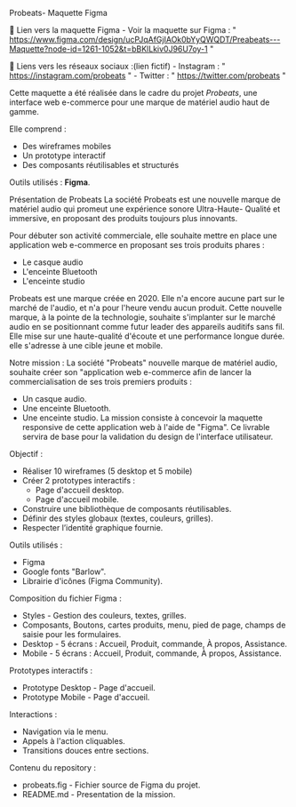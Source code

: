 Probeats- Maquette Figma

🔗 Lien vers la maquette Figma
    -  Voir la maquette sur Figma : " https://www.figma.com/design/ucPJqAfGjIAOk0bYyQWQDT/Preabeats---Maquette?node-id=1261-1052&t=bBKlLkiv0J96U7oy-1 "

🔗 Liens vers les réseaux sociaux :(lien fictif)
    - Instagram : " https://instagram.com/probeats "
    - Twitter : " https://twitter.com/probeats " 



Cette maquette a été réalisée dans le cadre du projet *Probeats*, une interface web e-commerce pour une marque de matériel audio haut de gamme.

Elle comprend :
- Des wireframes mobiles
- Un prototype interactif
- Des composants réutilisables et structurés

Outils utilisés : **Figma**.


Présentation de Probeats
La société Probeats est une nouvelle marque de matériel audio qui promeut une expérience sonore Ultra-Haute- Qualité et immersive, en proposant des produits toujours plus innovants.

Pour débuter son activité commerciale, elle souhaite mettre en place une application web e-commerce en proposant ses trois produits phares :
- Le casque audio
- L'enceinte Bluetooth
- L'enceinte studio

Probeats est une marque créée en 2020. Elle n'a encore aucune part sur le marché de l'audio, et n'a pour l'heure vendu aucun produit.
Cette nouvelle marque, à la pointe de la technologie, souhaite s'implanter sur le marché audio en se positionnant comme futur leader des appareils auditifs sans fil.
Elle mise sur une haute-qualité d'écoute et une performance longue durée.
elle s'adresse à une cible jeune et mobile.


Notre mission :
La société "Probeats" nouvelle marque de matériel audio, souhaite créer son "application web e-commerce afin de lancer la commercialisation de ses trois premiers produits :
- Un casque audio.
- Une enceinte Bluetooth.
- Une enceinte studio.
La mission consiste à concevoir la maquette responsive de cette application web à l'aide de "Figma". Ce livrable servira de base pour la validation du design de l'interface utilisateur.

Objectif : 
- Réaliser 10 wireframes (5 desktop et 5 mobile)
- Créer 2 prototypes interactifs :
  - Page d'accueil desktop.
  - Page d'accueil mobile.
- Construire une bibliothèque de composants réutilisables.
- Définir des styles globaux (textes, couleurs, grilles).
- Respecter l’identité graphique fournie.

Outils utilisés :
- Figma
- Google fonts "Barlow".
- Librairie d'icônes (Figma Community).

Composition du fichier Figma :
- Styles - Gestion des couleurs, textes, grilles.
- Composants, Boutons, cartes produits, menu, pied de page, champs de saisie pour les formulaires.
- Desktop - 5 écrans : Accueil, Produit, commande, À propos, Assistance.
- Mobile - 5 écrans : Accueil, Produit, commande, À propos, Assistance.

Prototypes interactifs :
- Prototype Desktop - Page d'accueil.
- Prototype Mobile - Page d'accueil.

Interactions :
- Navigation via le menu.
- Appels à l'action cliquables.
- Transitions douces entre sections.

Contenu du repository :
- probeats.fig - Fichier source de Figma du projet.
- README.md - Presentation de la mission.

 


